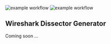 ![example workflow](https://github.com/cerclique/wirdigen/actions/workflows/rust-build.yml/badge.svg)
![example workflow](https://github.com/cerclique/wirdigen/actions/workflows/rust-clippy.yml/badge.svg)

## Wireshark Dissector Generator

Coming soon ...
